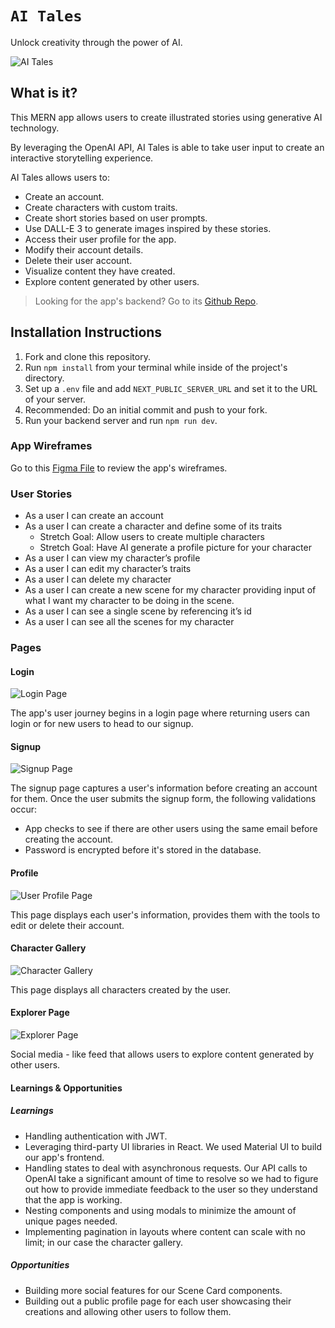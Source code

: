 # `AI Tales`
Unlock creativity through the power of AI.

![AI Tales](https://github.com/soyrvelez/ai-tales/blob/main/ai-tales.png?sanitize=true)

## What is it?

This MERN app allows users to create illustrated stories using generative AI technology.

By leveraging the OpenAI API, AI Tales is able to take user input to create an interactive storytelling experience.

AI Tales allows users to:
* Create an account.
* Create characters with custom traits.
* Create short stories based on user prompts.
* Use DALL-E 3 to generate images inspired by these stories.
* Access their user profile for the app.
* Modify their account details.
* Delete their user account.
* Visualize content they have created.
* Explore content generated by other users.

> Looking for the app's backend? Go to its [Github Repo](https://github.com/soyrvelez/ai-tales-api).

## Installation Instructions
1. Fork and clone this repository.
2. Run `npm install` from your terminal while inside of the project's directory.
3. Set up a `.env` file and add `NEXT_PUBLIC_SERVER_URL` and set it to the URL of your server.
4. Recommended: Do an initial commit and push to your fork.
5. Run your backend server and run `npm run dev`.

### App Wireframes

Go to this [Figma File](https://www.figma.com/file/zB5e5WUy1jtVk99y6afsFr/project-3?type=design&node-id=0%3A1&mode=design&t=ZYFbK5yr6ZOXj9lo-1) to review the app's wireframes.

### User Stories
- As a user I can create an account
- As a user I can create a character and define some of its traits
  - Stretch Goal: Allow users to create multiple characters
  - Stretch Goal: Have AI generate a profile picture for your character
- As a user I can view my character’s profile
- As a user I can edit my character’s traits
- As a user I can delete my character
- As a user I can create a new scene for my character providing input of what I want my character to be doing in the scene.
- As a user I can see a single scene by referencing it’s id
- As a user I can see all the scenes for my character


### Pages

#### Login
![Login Page](https://github.com/soyrvelez/ai-tales/blob/main/login.png?sanitize=true)

The app's user journey begins in a login page where returning users can login or for new users to head to our signup.

#### Signup
![Signup Page](https://github.com/soyrvelez/ai-tales/blob/main/sign-up.png)

The signup page captures a user's information before creating an account for them. Once the user submits the signup form, the following validations occur:
- App checks to see if there are other users using the same email before creating the account.
- Password is encrypted before it's stored in the database.

#### Profile
![User Profile Page](https://github.com/soyrvelez/ai-tales/blob/main/profile.png)

This page displays each user's information, provides them with the tools to edit or delete their account.

#### Character Gallery
![Character Gallery](https://github.com/soyrvelez/ai-tales/blob/main/charactergallery.png?sanitize=true)

This page displays all characters created by the user.

#### Explorer Page
![Explorer Page](https://github.com/soyrvelez/ai-tales/blob/main/explorer.png?sanitize=true)

Social media - like feed that allows users to explore content generated by other users.

#### Learnings & Opportunities

##### Learnings
- Handling authentication with JWT.
- Leveraging third-party UI libraries in React. We used Material UI to build our app's frontend.
- Handling states to deal with asynchronous requests. Our API calls to OpenAI take a significant amount of time to resolve so we had to figure out how to provide immediate feedback to the user so they understand that the app is working.
- Nesting components and using modals to minimize the amount of unique pages needed.
- Implementing pagination in layouts where content can scale with no limit; in our case the character gallery.

##### Opportunities
- Building more social features for our Scene Card components.
- Building out a public profile page for each user showcasing their creations and allowing other users to follow them.
